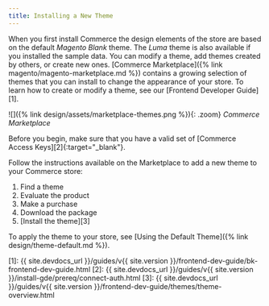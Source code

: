 ```yaml
---
title: Installing a New Theme
---
```


When you first install Commerce the design elements of the store are based on the default _Magento Blank_ theme. The _Luma_ theme is also available if you installed the sample data. You can modify a theme, add themes created by others, or create new ones. [Commerce Marketplace]({% link magento/magento-marketplace.md %}) contains a growing selection of themes that you can install to change the appearance of your store. To learn how to create or modify a theme, see our [Frontend Developer Guide][1].

![]({% link design/assets/marketplace-themes.png %}){: .zoom}
_Commerce Marketplace_

Before you begin, make sure that you have a valid set of [Commerce Access Keys][2]{:target="_blank"}.

Follow the instructions available on the Marketplace to add a new theme to your Commerce store:

1. Find a theme
1. Evaluate the product
1. Make a purchase
1. Download the package
1. [Install the theme][3]

To apply the theme to your store, see [Using the Default Theme]({% link design/theme-default.md %}).

[1]: {{ site.devdocs_url }}/guides/v{{ site.version }}/frontend-dev-guide/bk-frontend-dev-guide.html
[2]: {{ site.devdocs_url }}/guides/v{{ site.version }}/install-gde/prereq/connect-auth.html
[3]: {{ site.devdocs_url }}/guides/v{{ site.version }}/frontend-dev-guide/themes/theme-overview.html
